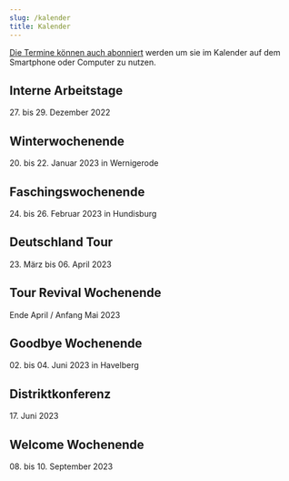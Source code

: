 ```yaml
---
slug: /kalender
title: Kalender
---
```


[Die Termine können auch abonniert](https://storage.rotex1800.de/remote.php/dav/public-calendars/St4BEmjY2CqQaqHt?export) werden um sie im Kalender auf dem
Smartphone oder Computer zu nutzen.

## Interne Arbeitstage
27\. bis 29. Dezember 2022

## Winterwochenende
20\. bis 22. Januar 2023 in Wernigerode

## Faschingswochenende
24\. bis 26. Februar 2023 in Hundisburg

## Deutschland Tour
23\. März bis 06. April 2023

## Tour Revival Wochenende
Ende April / Anfang Mai 2023

## Goodbye Wochenende
02\. bis 04. Juni 2023 in Havelberg

## Distriktkonferenz
17\. Juni 2023

## Welcome Wochenende
08\. bis 10. September 2023

